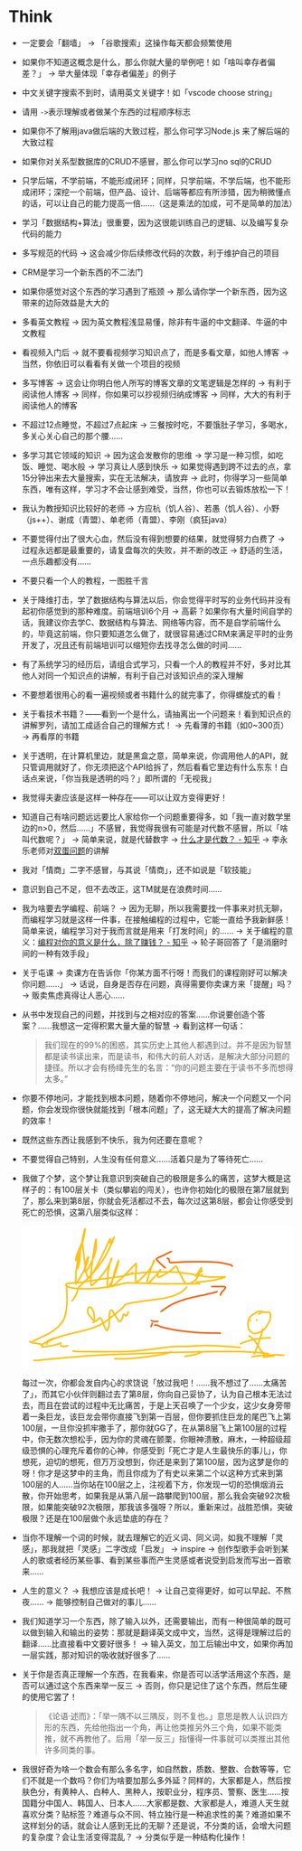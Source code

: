 # Think

- 一定要会「翻墙」 -> 「谷歌搜索」这操作每天都会频繁使用

- 如果你不知道这概念是什么，那么你就大量的举例吧！如「啥叫幸存者偏差？」 -> 举大量体现「幸存者偏差」的例子

- 中文关键字搜索不到时，请用英文关键字！如「vscode choose string」

- 请用 ` -> `表示理解或者做某个东西的过程顺序标志

- 如果你不了解用java做后端的大致过程，那么你可学习Node.js 来了解后端的大致过程

- 如果你对关系型数据库的CRUD不感冒，那么你可以学习no sql的CRUD

- 只学后端，不学前端，不能形成闭环；同样，只学前端，不学后端，也不能形成闭环；深挖一个前端，但产品、设计、后端等都应有所涉猎，因为稍微懂点的话，可以让自己的能力提高一倍……（这是乘法的加成，可不是简单的加法）

- 学习「数据结构+算法」很重要，因为这很能训练自己的逻辑、以及编写复杂代码的能力

- 多写规范的代码 -> 这会减少你后续修改代码的次数，利于维护自己的项目

- CRM是学习一个新东西的不二法门

- 如果你感觉对这个东西的学习遇到了瓶颈 -> 那么请你学一个新东西，因为这带来的边际效益是大大的

- 多看英文教程 -> 因为英文教程浅显易懂，除非有牛逼的中文翻译、牛逼的中文教程

- 看视频入门后 -> 就不要看视频学习知识点了，而是多看文章，如他人博客 -> 当然，你依旧可以看看有关做一个项目的视频

- 多写博客 -> 这会让你明白他人所写的博客文章的文笔逻辑是怎样的 -> 有利于阅读他人博客 -> 同样，你如果可以抄视频归纳成博客 -> 同样，大大的有利于阅读他人的博客

- 不超过12点睡觉，不超过7点起床 -> 三餐按时吃，不要饿肚子学习，多喝水，多关心关心自己的那个腰……

- 多学习其它领域的知识 -> 因为这会发散你的思维 -> 学习是一种习惯，如吃饭、睡觉、喝水般 -> 学习真让人感到快乐 -> 如果觉得遇到跨不过去的点，拿15分钟出来去大量搜索，实在无法解决，请放弃 -> 此时，你得学习一些简单东西，唯有这样，学习才不会让感到难受，当然，你也可以去锻炼放松一下！

- 我认为教授知识比较好的老师 -> 方应杭（饥人谷）、若愚（饥人谷）、小野（js++）、谢成（青盟）、单老师（青盟）、李刚（疯狂java）

- 不要觉得付出了很大心血，然后没有得到想要的结果，就觉得努力白费了 -> 过程永远都是最重要的，请复盘每次的失败，并不断的改正 -> 舒适的生活，一点乐趣都没有……

- 不要只看一个人的教程，一图胜千言

- 关于降维打击，学了数据结构与算法以后，你会觉得平时写的业务代码并没有起初你感觉到的那种难度。前端培训6个月 -> 高薪？如果你有大量时间自学的话，我建议你去学C、数据结构与算法、网络等内容，而不是自学前端什么的，毕竟这前端，你只要知道怎么做了，就很容易通过CRM来满足平时的业务开发了，况且还有前端培训可以缩短你去找寻怎么做的时间……

- 有了系统学习的经历后，请组合式学习，只看一个人的教程并不好，多对比其他人对同一个知识点的讲解，有利于自己对该知识点的深入理解

- 不要想着很用心的看一遍视频或者书籍什么的就完事了，你得螺旋式的看！

- 关于看技术书籍？——看到一个是什么，请抽离出一个问题来！看到知识点的讲解罗列，请加工成适合自己的理解方式！ -> 先看薄的书籍（如0~300页） -> 再看厚的书籍

- 关于透明，在计算机里边，就是黑盒之意，简单来说，你调用他人的API，就只管调用就好了，你无须把这个API给拆了，然后看看它里边有什么东东！白话点来说，「你当我是透明的吗？」即所谓的「无视我」

- 我觉得夫妻应该是这样一种存在——可以让双方变得更好！

- 知道自己有啥问题远远要比人家给你一个问题重要得多，如「我一直对数学里边的n>0，然后……」不感冒，我觉得我很有可能是对代数不感冒，所以「啥叫代数呢？」 -> 简单来说，就是代替数字 -> [什么才是代数？ - 知乎](https://www.zhihu.com/question/50576405) -> 李永乐老师对[双蛋问题](https://www.bilibili.com/video/av96214853?t=684)的讲解

- 我对「情商」二字不感冒，与其说「情商」，还不如说是「软技能」

- 意识到自己不足，但不去改正，这TM就是在浪费时间……

- 我为啥要去学编程、前端？ -> 因为无聊，所以我需要找一件事来对抗无聊，而编程学习就是这样一件事，在接触编程的过程中，它能一直给予我新鲜感！简单来说，编程学习对于我而言就是用来「打发时间」的…… -> 关于编程的意义：[编程对你的意义是什么，除了赚钱？ - 知乎](https://www.zhihu.com/question/25422044) -> 轮子哥回答了「是消磨时间的一种有效手段」

- 关于屯课 -> 卖课方在告诉你「你某方面不行呀！而我们的课程刚好可以解决你问题……」 -> 话说，自身是否存在问题，真得需要你卖课方来「提醒」吗？ -> 贩卖焦虑真得让人恶心……

- 从书中发现自己的问题，并找到与之相对应的答案……你说要创造个答案？……我想这一定得积累大量大量的智慧 -> 看到这样一句话：
  
  > 我们现在的99%的困惑，其实历史上其他人都遇到过。并不是因为智慧都是读书读出来，而是读书，和伟大的前人对话，是解决大部分问题的捷径。所以才会有杨绛先生的名言：“你的问题主要在于读书不多而想得太多。”
  
- 你要不停地问，才能找到根本问题，随着你不停地问，解决一个问题又一个问题，你会发现你很快就能找到「根本问题」了，这无疑大大的提高了解决问题的效率！

- 既然这些东西让我感到不快乐，我为何还要在意呢？

- 不要觉得自己特别，人生没有任何意义……活着只是为了等待死亡……

- 我做了个梦，这个梦让我意识到突破自己的极限是多么的痛苦，这梦大概是这样子的：有100层关卡（类似攀岩的闯关），也许你初始化的极限在第7层就到了，那么来到第8层，你就会死活都过不去，每次过这第8层，都会让你感受到死亡的恐惧，这第八层类似这样：

  ![image-20200324115854978](assets/img/image-20200324115854978.png)

  每过一次，你都会发自内心的求饶说「放过我吧！……我不想过了……太痛苦了」，而其它小伙伴则翻过去了第8层，你向自己妥协了，认为自己根本无法过去，而且在尝试的过程中无比痛苦，于是上天召唤了一个少女，这少女身旁带着一条巨龙，该巨龙会带你直接飞到第一百层，但你要抓住巨龙的尾巴飞上第100层，一旦你没抓牢撒手了，那你就GG了，在从第8层飞上第100层的过程中，你无数次想松手，因为你的灵魂在颤栗，你眼神溃散，麻木，一种超级超级恐惧的心理充斥着你的心神，你感受到「死亡才是人生最快乐的事儿」，你想死，迫切的想死，但万万没想到，你还是来到了第100层，因为这梦是你的呀！你才是这梦中的主角，而且你成为了有史以来第二个以这种方式来到第100层的人……当你站在100层之上，注视着下方，你发现一切的恐惧烟消云散，你开始思考，如果我是从第八层一路攀爬到100层，那么我会突破92次极限，如果能突破92次极限，那我该多强呀？所以，重新来过，战胜恐惧，突破极限？还是在100层做个永远垫底的存在？

- 当你不理解一个词的时候，就去理解它的近义词、同义词，如我不理解「灵感」，那我就把「灵感」二字改成「启发」 -> inspire -> 创作型歌手会听到某人的歌或者经历某些事、看到某些事而产生灵感或者说受到启发而写出一首歌来……

- 人生的意义？ -> 我想应该是成长吧！ -> 让自己变得更好，如可以早起、不熬夜…… -> 能够控制自己做对的事儿……

- 我们知道学习一个东西，除了输入以外，还需要输出，而有一种很简单的既可以做到输入和输出的姿势：那就是翻译英文成中文，当然，这得是理解过后的翻译……比直接看中文要好很多！ -> 输入英文，加工后输出中文，如果你再加一层实践，那对知识的吸收就好很多了……

- 关于你是否真正理解一个东西，在我看来，你是否可以活学活用这个东西，是否可以通过这个东西来举一反三 -> 否则，你只是记住了这个东西，然后生硬的使用它罢了！

  > 《论语·述而》：「举一隅不以三隅反，则不复也。」意思是教人认识四方形的东西，先给他指出一个角，再让他类推另外三个角，如果不能类推，就不再教他了。后用「举一反三」指懂得一件事就可以类推出其他许多同类的事。

- 我很好奇为啥一个数会有那么多名字，如自然数，质数、整数、合数等等，它们不就是一个数吗？你们为啥要加那么多外延？同样的，大家都是人，然后按肤色分，有黄种人、白种人、黑种人，按职业分，程序员、警察、医生……按国籍分中国人、韩国人、日本人……大家都是数、大家都是人，难道人天生就喜欢分类？贴标签？难道与众不同、特立独行是一种追求性的美？难道如果不这样划分的话，就会让人感到无比的无聊？还是说，不分类的话，会增大问题的复杂度？会让生活变得混乱？ -> 分类似乎是一种结构化操作！

